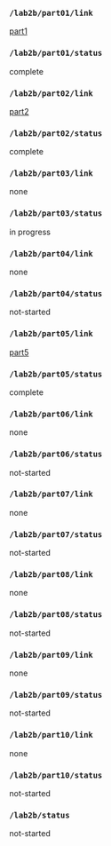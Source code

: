 ### `/lab2b/part01/link`
[part1](https://github.com/Chenwei-Tang/part2b-part1-10/blob/main/part1/part1.md)
### `/lab2b/part01/status`
complete
### `/lab2b/part02/link`
[part2](https://github.com/Chenwei-Tang/part2b-part1-10/blob/main/part2/part2.md)
### `/lab2b/part02/status`
complete
### `/lab2b/part03/link`
none
### `/lab2b/part03/status`
in progress
### `/lab2b/part04/link`
none
### `/lab2b/part04/status`
not-started
### `/lab2b/part05/link`
[part5](https://github.com/Chenwei-Tang/part2b-part1-10/blob/main/part5/part5.md)
### `/lab2b/part05/status`
complete
### `/lab2b/part06/link`
none
### `/lab2b/part06/status`
not-started
### `/lab2b/part07/link`
none
### `/lab2b/part07/status`
not-started
### `/lab2b/part08/link`
none
### `/lab2b/part08/status`
not-started
### `/lab2b/part09/link`
none
### `/lab2b/part09/status`
not-started
### `/lab2b/part10/link`
none
### `/lab2b/part10/status`
not-started
### `/lab2b/status`
not-started
